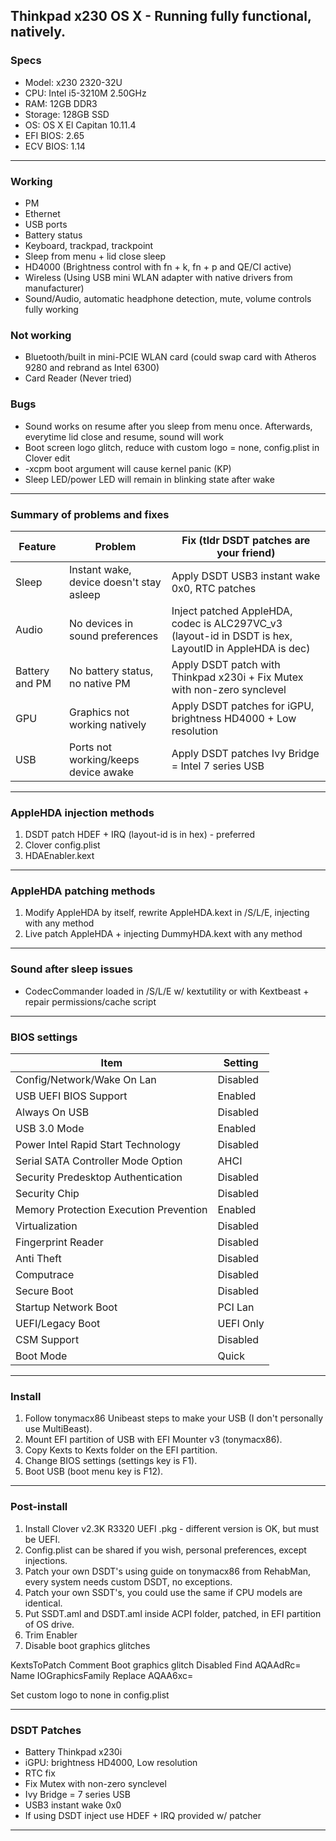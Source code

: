 ## Thinkpad x230 OS X - Running fully functional, natively.

### Specs
* Model: x230 2320-32U
* CPU: Intel i5-3210M 2.50GHz
* RAM: 12GB DDR3 
* Storage: 128GB SSD
* OS: OS X El Capitan 10.11.4
* EFI BIOS: 2.65 
* ECV BIOS: 1.14 

--------------------------------------------------------------------------------------------
### Working
* PM
* Ethernet
* USB ports
* Battery status
* Keyboard, trackpad, trackpoint
* Sleep from menu + lid close sleep
* HD4000 (Brightness control with fn + k, fn + p and QE/CI active)
* Wireless (Using USB mini WLAN adapter with native drivers from manufacturer)
* Sound/Audio, automatic headphone detection, mute, volume controls fully working

### Not working
* Bluetooth/built in mini-PCIE WLAN card (could swap card with Atheros 9280 and rebrand as Intel 6300)
* Card Reader (Never tried)

### Bugs
* Sound works on resume after you sleep from menu once. Afterwards, everytime lid close and resume, sound will work
* Boot screen logo glitch, reduce with custom logo = none, config.plist in Clover edit
* -xcpm boot argument will cause kernel panic (KP)
* Sleep LED/power LED will remain in blinking state after wake 

--------------------------------------------------------------------------------------------
### Summary of problems and fixes

| Feature     | Problem        | Fix (tldr DSDT patches are your friend) |
| ------------- | ------------    | ----- |
| Sleep | Instant wake, device doesn't stay asleep | Apply DSDT USB3 instant wake 0x0, RTC patches |
| Audio | No devices in sound preferences | Inject patched AppleHDA, codec is ALC297VC_v3 (layout-id in DSDT is hex, LayoutID in AppleHDA is dec) |
| Battery and PM | No battery status, no native PM | Apply DSDT patch with Thinkpad x230i + Fix Mutex with non-zero synclevel | 
| GPU | Graphics not working natively | Apply DSDT patches for iGPU, brightness HD4000 + Low resolution | 
| USB | Ports not working/keeps device awake | Apply DSDT patches Ivy Bridge = Intel 7 series USB | 
--------------------------------------------------------------------------------------------
### AppleHDA injection methods
1. DSDT patch HDEF + IRQ (layout-id is in hex) - preferred
2. Clover config.plist
3. HDAEnabler.kext 

--------------------------------------------------------------------------------------------

### AppleHDA patching methods
1. Modify AppleHDA by itself, rewrite AppleHDA.kext in /S/L/E, injecting with any method
2. Live patch AppleHDA + injecting DummyHDA.kext with any method

--------------------------------------------------------------------------------------------

### Sound after sleep issues

* CodecCommander loaded in /S/L/E w/ kextutility or with Kextbeast + repair permissions/cache script

--------------------------------------------------------------------------------------------

### BIOS settings
| Item | Setting |
| ------------- | ------------ |
| Config/Network/Wake On Lan | Disabled |
| USB UEFI BIOS Support | Enabled |
| Always On USB | Disabled | 
| USB 3.0 Mode | Enabled | 
| Power Intel Rapid Start Technology | Disabled | 
| Serial SATA Controller Mode Option | AHCI |
| Security Predesktop Authentication | Disabled |
| Security Chip | Disabled | 
| Memory Protection Execution Prevention | Enabled | 
| Virtualization | Disabled |
| Fingerprint Reader | Disabled | 
| Anti Theft | Disabled | 
| Computrace | Disabled | 
| Secure Boot | Disabled | 
| Startup Network Boot | PCI Lan | 
| UEFI/Legacy Boot | UEFI Only | 
| CSM Support | Disabled | 
| Boot Mode | Quick |

--------------------------------------------------------------------------------------------
### Install
1. Follow tonymacx86 Unibeast steps to make your USB (I don't personally use MultiBeast).
2. Mount EFI partition of USB with EFI Mounter v3 (tonymacx86).
3. Copy Kexts to Kexts folder on the EFI partition.
4. Change BIOS settings (settings key is F1).
5. Boot USB (boot menu key is F12).

--------------------------------------------------------------------------------------------
### Post-install
1. Install Clover v2.3K R3320 UEFI .pkg - different version is OK, but must be UEFI.
2. Config.plist can be shared if you wish, personal preferences, except injections.
3. Patch your own DSDT's using guide on tonymacx86 from RehabMan, every system needs custom DSDT, no exceptions.
4. Patch your own SSDT's, you could use the same if CPU models are identical.
5. Put SSDT.aml and DSDT.aml inside ACPI folder, patched, in EFI partition of OS drive. 
6. Trim Enabler 
7. Disable boot graphics glitches

<key>KextsToPatch</key>
<array>
<dict>
	<key>Comment</key>
	<string>Boot graphics glitch</string>
	<key>Disabled</key>
	<true/>
	<key>Find</key>
	<data>AQAAdRc=</data>
	<key>Name</key>
	<string>IOGraphicsFamily</string>
	<key>Replace</key>
	<data>AQAA6xc=</data>
</dict>
</array>

Set custom logo to none in config.plist

--------------------------------------------------------------------------------------------
### DSDT Patches

* Battery Thinkpad x230i
* iGPU: brightness HD4000, Low resolution
* RTC fix 
* Fix Mutex with non-zero synclevel
* Ivy Bridge = 7 series USB
* USB3 instant wake 0x0
* If using DSDT inject use HDEF + IRQ provided w/ patcher

--------------------------------------------------------------------------------------------


